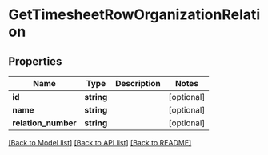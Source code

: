 # GetTimesheetRowOrganizationRelation

## Properties

 Name                | Type       | Description | Notes      
---------------------|------------|-------------|------------
 **id**              | **string** |             | [optional] 
 **name**            | **string** |             | [optional] 
 **relation_number** | **string** |             | [optional] 

[[Back to Model list]](../README.md#documentation-for-models) [[Back to API list]](../README.md#documentation-for-api-endpoints) [[Back to README]](../README.md)


